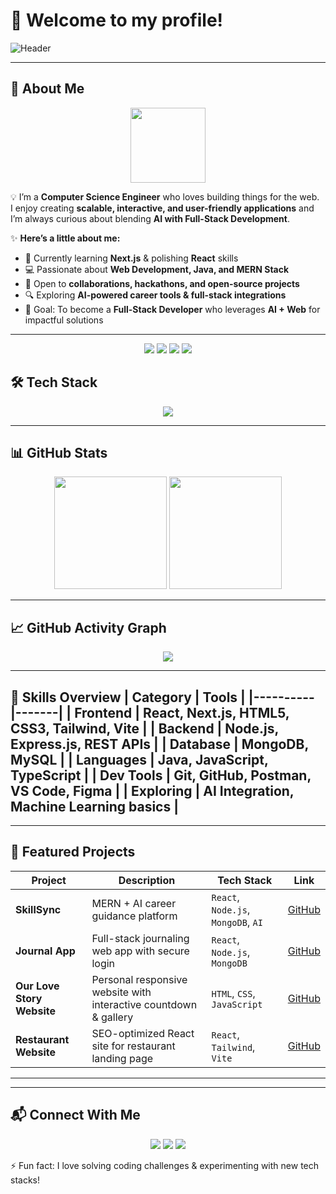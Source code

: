 # 👋 Welcome to my profile!

![Header](https://capsule-render.vercel.app/api?type=waving&color=gradient&height=180&section=header&text=Hi,%20I'm%20Janmejay%20Singh&fontSize=40&fontAlignY=35)

---

## 🚀 About Me  

<p align="center">
  <img src="https://media.giphy.com/media/WUlplcMpOCEmTGBtBW/giphy.gif" width="120" />
</p>

💡 I’m a **Computer Science Engineer** who loves building things for the web.  
I enjoy creating **scalable, interactive, and user-friendly applications** and I’m always curious about blending **AI with Full-Stack Development**.  

✨ **Here’s a little about me:**  
- 🌱 Currently learning **Next.js** & polishing **React** skills  
- 💻 Passionate about **Web Development, Java, and MERN Stack**  
- 🤝 Open to **collaborations, hackathons, and open-source projects**  
- 🔍 Exploring **AI-powered career tools & full-stack integrations**  
- 🎯 Goal: To become a **Full-Stack Developer** who leverages **AI + Web** for impactful solutions  

---

<p align="center">
  <img src="https://img.shields.io/badge/Web%20Development-%2302569B.svg?&style=for-the-badge&logo=html5&logoColor=white" />
  <img src="https://img.shields.io/badge/Java-%23ED8B00.svg?&style=for-the-badge&logo=java&logoColor=white" />
  <img src="https://img.shields.io/badge/MERN%20Stack-%23339933.svg?&style=for-the-badge&logo=mongodb&logoColor=white" />
  <img src="https://img.shields.io/badge/AI%20Integration-%2300C4CC.svg?&style=for-the-badge&logo=openai&logoColor=white" />
</p>


## 🛠 Tech Stack  

<p align="center">
  <img src="https://skillicons.dev/icons?i=java,js,ts,react,nextjs,nodejs,express,mongodb,html,css,tailwind,vite,git,github,figma,postman" />
</p>

---

## 📊 GitHub Stats  

<p align="center">
  <img src="https://github-readme-stats.vercel.app/api?username=janmejay484&show_icons=true&theme=radical" height="180"/>
  <img src="https://github-readme-stats.vercel.app/api/top-langs/?username=janmejay484&layout=compact&theme=radical" height="180"/>
</p>

---

## 📈 GitHub Activity Graph  

<p align="center">
  <img src="https://github-readme-activity-graph.vercel.app/graph?username=janmejay484&theme=react-dark" />
</p>

---

## 🧩 Skills Overview | Category | Tools | |----------|-------| | **Frontend** | React, Next.js, HTML5, CSS3, Tailwind, Vite | | **Backend** | Node.js, Express.js, REST APIs | | **Database** | MongoDB, MySQL | | **Languages** | Java, JavaScript, TypeScript | | **Dev Tools** | Git, GitHub, Postman, VS Code, Figma | | **Exploring** | AI Integration, Machine Learning basics |

---

## 🌟 Featured Projects

| Project | Description | Tech Stack | Link |
|---------|-------------|------------|------|
| <b>SkillSync</b> | MERN + AI career guidance platform | <code>React</code>, <code>Node.js</code>, <code>MongoDB</code>, <code>AI</code> | [GitHub](https://github.com/janmejay484/SkillSync) |
| <b>Journal App</b> | Full-stack journaling web app with secure login | <code>React</code>, <code>Node.js</code>, <code>MongoDB</code> | [GitHub](https://github.com/janmejay484/JournalApp) |
| <b>Our Love Story Website</b> | Personal responsive website with interactive countdown & gallery | <code>HTML</code>, <code>CSS</code>, <code>JavaScript</code> | [GitHub](https://github.com/janmejay484/OurLoveStory) |
| <b>Restaurant Website</b> | SEO-optimized React site for restaurant landing page | <code>React</code>, <code>Tailwind</code>, <code>Vite</code> | [GitHub](https://github.com/janmejay484/RestaurantWebsite) |

---
---

## 📬 Connect With Me  

<p align="center">
  <a href="mailto:janmejaysi484@gmail.com"><img src="https://img.shields.io/badge/Email-%23D14836?style=for-the-badge&logo=gmail&logoColor=white" /></a>
  <a href="https://www.linkedin.com/in/janmejay-singh"><img src="https://img.shields.io/badge/LinkedIn-%230077B5?style=for-the-badge&logo=linkedin&logoColor=white" /></a>
  <a href="https://github.com/janmejay484"><img src="https://img.shields.io/badge/GitHub-%23121011?style=for-the-badge&logo=github&logoColor=white" /></a>
</p>

⚡ Fun fact: I love solving coding challenges & experimenting with new tech stacks!
